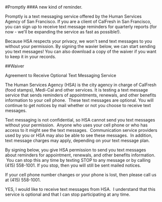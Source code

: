 #Promptly
###A new kind of reminder.

Promptly is a text messaging service offered by the Human Services Agency of San Francisco. If you are a client of CalFresh in San Francisco, you can sign up to receive text message reminders for quarterly reports (for now - we'll be expanding the service as fast as possible!).

Because HSA respects your privacy, we won't send text messages to you without your permission. By signing the wavier below, we can start sending you text messages! You can also download  a copy of the waiver if you want to keep it in your records.


##Waiver

Agreement to Receive Optional Text Messaging Service

The Human Services Agency (HSA) is the city agency in charge of CalFresh (food stamps), Medi-Cal and other services. It is testing a text message service that sends reminders of appointments, renewals, and other benefits information to your cell phone.  These text messages are optional. You will continue to get notices by mail whether or not you choose to receive text messages. 

Text messaging is not confidential, so HSA cannot send you text messages without your permission.  Anyone who uses your cell phone or who has access to it might see the text messages.  Communication service providers used by you or HSA may also be able to see these messages.  In addition, text message charges may apply, depending on your text message plan.

By signing below, you give HSA permission to send you text messages about reminders for appointment, renewals, and other benefits information.  You can stop this any time by texting STOP to any message or by calling (415) 558-1001. If you stop, then you will still be sent mailed notices.

If your cell phone number changes or your phone is lost, then please call us at (415) 558-1001.

YES, I would like to receive text messages from HSA.  I understand that this service is optional and that I can stop participating at any time.
